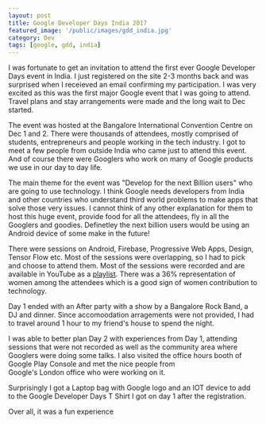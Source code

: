 ```yaml
---
layout: post
title: Google Developer Days India 2017
featured_image: '/public/images/gdd_india.jpg'
category: Dev
tags: [google, gdd, india]
--- 
```



I was fortunate to get an invitation to attend the first ever Google Developer Days event in India. I just registered on the site 2-3 months
back and was surprised when I receieved an email confirming my participation. I was very excited as this was the first major Google event 
that I was going to attend. Travel plans and stay arrangements were made and the long wait to Dec started.

The event was hosted at the Bangalore International Convention Centre on Dec 1 and 2. There were thousands of attendees, mostly comprised of students,
entrepreneurs and people working in the tech industry. I got to meet a few people from outside India who came just to attend this event.
And of course there were Googlers who work on many of Google products we use in our day to day life.

The main theme for the event was "Develop for the next Billion users" who are going to use technology. I think Google needs 
developers from India and other countries who understand third world problems to make apps that solve those very issues. I cannot think 
of any other explanation for them to host this huge event, provide food for all the attendees, fly in all the Googlers and goodies.
Definetley the next billion users would be using an Android device of some make in the future!

There were sessions on Android, Firebase, Progressive Web Apps, Design, Tensor Flow etc. Most of the sessions were overlapping, so I had
to pick and choose to attend them. Most of the sessions were recorded and are available in YouTube as a [playlist](https://www.youtube.com/playlist?list=PLlyCyjh2pUe_Xyqy9K6sBxwr0L8QaU7dq).
There was a 36% representation of women among the attendees which is a good sign of women contribution to technology.

Day 1 ended with an After party with a show by a Bangalore Rock Band, a DJ and dinner. Since accomoodation arragements were not provided,
I had to travel around 1 hour to my friend's house to spend the night.

I was able to better plan Day 2 with experiences from Day 1, attending sessions that were not recorded as well as the community area 
where Googlers were doing some talks. I also visited the office hours booth of Google Play Console and met the nice people from  
Google's London office who were working on it.

Surprisingly I got a Laptop bag with Google logo and an IOT device to add to the Google Developer Days T Shirt I got on day 1 after the registration.

Over all, it was a fun experience
